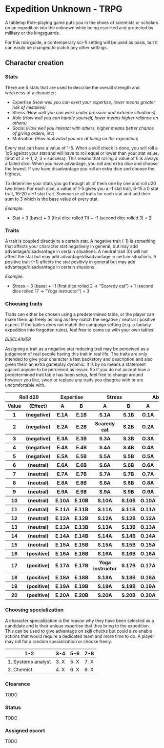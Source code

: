 # Expedition Unknown - TRPG 
A tabletop Role-playing game puts you in the shoes of scientists or scholars on an expedition into the unknown while being escorted and protected by military or the kingsguards.

For this rule guide, a contemperary sci-fi setting will be used as basis, but it can easily be changed to match any other settings.

## Character creation

### Stats
There are 5 stats that are used to describe the overall strength and weakness of a character:

- Expertise _(How well you can exert your expertise, lower means greater risk of mistakes)_
- Stress _(How well you can work under pressure and extreme situations)_
- Able _(How well you can handle yourself, lower means higher reliance on others)_
- Social _(How well you interact with others, higher means better chance of giving orders, etc)_
- Motivation _(How motivated you are at being on the expedition)_

Every stat can have a value of 1-5. When a skill check is done, you will roll a 1d6 against your stat and will have to roll equal or lower than your stat value. (Stat of 3 -> 1, 2, 3 = success). This means that rolling a value of 6 is always a failed dice. When you have advantage, you roll and extra dice and choose the lowest. If you have disadvantage you roll an extra dice and choose the highest.

To determine your stats you go through all of them one by one and roll d20 two times. For each dice, a value of 1-5 gives you a -1 stat trait, 6-15 a 0 stat trait, 16-20 a +1 stat trait. Summarize all traits for each stat and add their sum to 3 which is the base value of every stat.

*Example:*

- Stat = 3 (base) + 0 (first dice rolled 11) + -1 (second dice rolled 3) = 2

### Traits
A trait is coupled directly to a certain stat. A negative trait (-1) is something that affects your character stat negatively in general, but may add advantage/disadvantage in certain situations. A neutral trait (0) will not affect the stat but may add advantage/disadvantage in certain situations. A positive trait (+1) affects the stat positivly in general but may add advantage/disadvantage in certain situaions.

*Example:*

- Stress = 3 (base) + -1 (first dice rolled 2 -> "Scaredy cat") + 1 (second dice rolled 17 -> "Yoga instructor") = 3

### Choosing traits
Traits can either be chosen using a predetermined table, or the player can make them up freely as long as they match the negative / neutral / positive aspect. If the tables does not match the campaign setting (e.g. a fantasy expedition into forgotten ruins), feel free to come up with your own tables!

_DISCLAIMER_

Assigning a trait as a negative stat reducing trait may be perceived as a judgement of real people having this trait in real life. The traits are only intended to give your character a fast backstory and description and also given them an extra gameplay dynamic. It is by no means a statement against anyone to be perceived as lesser. So if you do not accept how a predetermined trait table has been setup, feel free to change around however you like, swap or replace any traits you disagree with or are uncomfortable with.


<table>
  <thead>
    <tr>
      <th colspan="2">Roll d20</th>
      <th colspan="2">Expertise</th>
      <th colspan="2">Stress</th>
      <th colspan="2">Able</th>
      <th colspan="2">Social</th>
      <th colspan="2">Motivation</th>
    </tr>
    <tr>
      <th>Value</th>
      <th>(Effect)</th>
      <th>A</th>
      <th>B</th>
      <th>A</th>
      <th>B</th>
      <th>A</th>
      <th>B</th>
      <th>A</th>
      <th>B</th>
      <th>A</th>
      <th>B</th>
    </tr>
  </thead>
  <tbody>
    <tr>
      <th>1</th>    
      <th>(negative)</th>    
      <th>E.1A</th>    
      <th>E.1B</th>    
      <th>S.1A</th>    
      <th>S.1B</th>    
      <th>O.1A</th>    
      <th>O.1B</th>    
      <th>A.1A</th>    
      <th>A.1B</th>    
      <th>M.1A</th>    
      <th>M.1B</th>    
    </tr>
    <tr>
      <th>2</th>    
      <th>(negative)</th>    
      <th>E.2A</th>    
      <th>E.2B</th>    
      <th>Scaredy cat</th>    
      <th>S.2B</th>    
      <th>O.2A</th>    
      <th>O.2B</th>    
      <th>A.2A</th>    
      <th>A.2B</th>    
      <th>M.2A</th>    
      <th>M.2B</th>    
    </tr>
    <tr>
      <th>3</th>    
      <th>(negative)</th>    
      <th>E.3A</th>    
      <th>E.3B</th>    
      <th>S.3A</th>    
      <th>S.3B</th>    
      <th>O.3A</th>    
      <th>O.3B</th>    
      <th>A.3A</th>    
      <th>A.3B</th>    
      <th>M.3A</th>    
      <th>M.3B</th>    
    </tr>
    <tr>
      <th>4</th>    
      <th>(negative)</th>    
      <th>E.4A</th>    
      <th>E.4B</th>    
      <th>S.4A</th>    
      <th>S.4B</th>    
      <th>O.4A</th>    
      <th>O.4B</th>    
      <th>A.4A</th>    
      <th>A.4B</th>    
      <th>M.4A</th>    
      <th>M.4B</th>    
    </tr>
    <tr>
      <th>5</th>    
      <th>(negative)</th>    
      <th>E.5A</th>    
      <th>E.5B</th>    
      <th>S.5A</th>    
      <th>S.5B</th>    
      <th>O.5A</th>    
      <th>O.5B</th>    
      <th>A.5A</th>    
      <th>A.5B</th>    
      <th>M.5A</th>    
      <th>M.5B</th>    
    </tr>
    <tr>
      <th>6</th>    
      <th>(neutral)</th>    
      <th>E.6A</th>    
      <th>E.6B</th>    
      <th>S.6A</th>    
      <th>S.6B</th>    
      <th>O.6A</th>    
      <th>O.6B</th>    
      <th>A.6A</th>    
      <th>A.6B</th>    
      <th>M.6A</th>    
      <th>M.6B</th>    
    </tr>
    <tr>
      <th>7</th>    
      <th>(neutral)</th>    
      <th>E.7A</th>    
      <th>E.7B</th>    
      <th>S.7A</th>    
      <th>S.7B</th>    
      <th>O.7A</th>    
      <th>O.7B</th>    
      <th>A.7A</th>    
      <th>A.7B</th>    
      <th>M.7A</th>    
      <th>M.7B</th>    
    </tr>
    <tr>
      <th>8</th>    
      <th>(neutral)</th>    
      <th>E.8A</th>    
      <th>E.8B</th>    
      <th>S.8A</th>    
      <th>S.8B</th>    
      <th>O.8A</th>    
      <th>O.8B</th>    
      <th>A.8A</th>    
      <th>A.8B</th>    
      <th>M.8A</th>    
      <th>M.8B</th>    
    </tr>
    <tr>
      <th>9</th>    
      <th>(neutral)</th>    
      <th>E.9A</th>    
      <th>E.9B</th>    
      <th>S.9A</th>    
      <th>S.9B</th>    
      <th>O.9A</th>    
      <th>O.9B</th>    
      <th>A.9A</th>    
      <th>A.9B</th>    
      <th>M.9A</th>    
      <th>M.9B</th>    
    </tr>
    <tr>
      <th>10</th>    
      <th>(neutral)</th>    
      <th>E.10A</th>    
      <th>E.10B</th>    
      <th>S.10A</th>    
      <th>S.10B</th>    
      <th>O.10A</th>    
      <th>O.10B</th>    
      <th>A.10A</th>    
      <th>A.10B</th>    
      <th>M.10A</th>    
      <th>M.10B</th>    
    </tr>
    <tr>
      <th>11</th>    
      <th>(neutral)</th>    
      <th>E.11A</th>    
      <th>E.11B</th>    
      <th>S.11A</th>    
      <th>S.11B</th>    
      <th>O.11A</th>    
      <th>O.11B</th>    
      <th>A.11A</th>    
      <th>A.11B</th>    
      <th>M.11A</th>    
      <th>M.11B</th>    
    </tr>
    <tr>
      <th>12</th>    
      <th>(neutral)</th>    
      <th>E.12A</th>    
      <th>E.12B</th>    
      <th>S.12A</th>    
      <th>S.12B</th>    
      <th>O.12A</th>    
      <th>O.12B</th>    
      <th>A.12A</th>    
      <th>A.12B</th>    
      <th>M.12A</th>    
      <th>M.12B</th>    
    </tr>
    <tr>
      <th>13</th>    
      <th>(neutral)</th>    
      <th>E.13A</th>    
      <th>E.13B</th>    
      <th>S.13A</th>    
      <th>S.13B</th>    
      <th>O.13A</th>    
      <th>O.13B</th>    
      <th>A.13A</th>    
      <th>A.13B</th>    
      <th>M.13A</th>    
      <th>M.13B</th>    
    </tr>
    <tr>
      <th>14</th>    
      <th>(neutral)</th>    
      <th>E.14A</th>    
      <th>E.14B</th>    
      <th>S.14A</th>    
      <th>S.14B</th>    
      <th>O.14A</th>    
      <th>O.14B</th>    
      <th>A.14A</th>    
      <th>A.14B</th>    
      <th>M.14A</th>    
      <th>M.14B</th>    
    </tr>
    <tr>
      <th>15</th>    
      <th>(neutral)</th>    
      <th>E.15A</th>    
      <th>E.15B</th>    
      <th>S.15A</th>    
      <th>S.15B</th>    
      <th>O.15A</th>    
      <th>O.15B</th>    
      <th>A.15A</th>    
      <th>A.15B</th>    
      <th>M.15A</th>    
      <th>M.15B</th>    
    </tr>
    <tr>
      <th>16</th>    
      <th>(positive)</th>    
      <th>E.16A</th>    
      <th>E.16B</th>    
      <th>S.16A</th>    
      <th>S.16B</th>    
      <th>O.16A</th>    
      <th>O.16B</th>    
      <th>A.16A</th>    
      <th>A.16B</th>    
      <th>M.16A</th>    
      <th>M.16B</th>    
    </tr>
    <tr>
      <th>17</th>    
      <th>(positive)</th>    
      <th>E.17A</th>    
      <th>E.17B</th>    
      <th>Yoga instructor</th>    
      <th>S.17B</th>    
      <th>O.17A</th>    
      <th>O.17B</th>    
      <th>A.17A</th>    
      <th>A.17B</th>    
      <th>M.17A</th>    
      <th>M.17B</th>    
    </tr>
    <tr>
      <th>18</th>    
      <th>(positive)</th>    
      <th>E.18A</th>    
      <th>E.18B</th>    
      <th>S.18A</th>    
      <th>S.18B</th>    
      <th>O.18A</th>    
      <th>O.18B</th>    
      <th>A.18A</th>    
      <th>A.18B</th>    
      <th>M.18A</th>    
      <th>M.18B</th>    
    </tr>
    <tr>
      <th>19</th>    
      <th>(positive)</th>    
      <th>E.19A</th>    
      <th>E.19B</th>    
      <th>S.19A</th>    
      <th>S.19B</th>    
      <th>O.19A</th>    
      <th>O.19B</th>    
      <th>A.19A</th>    
      <th>A.19B</th>    
      <th>M.19A</th>    
      <th>M.19B</th>    
    </tr>
    <tr>
      <th>20</th>    
      <th>(positive)</th>    
      <th>E.20A</th>    
      <th>E.20B</th>    
      <th>S.20A</th>    
      <th>S.20B</th>    
      <th>O.20A</th>    
      <th>O.20B</th>    
      <th>A.20A</th>    
      <th>A.20B</th>    
      <th>M.20A</th>    
      <th>M.20B</th>    
    </tr>
  </tbody>
</table>

### Choosing specialization
A character specialization is the reason why they have been selected as a candidate and is their unique expertise that they bring to the expedition. This can be used to give advantage on skill checks but could also enable actions that would require a dedicated team and more time to do. A player may roll for a random specialization or choose freely. 

| 1-2 | 3-4 | 5-6 | 7-8 |
| --- | --- | --- | --- |
| 1. Systems analyst | 3. X | 5. X | 7. X |
| 2. Chemist | 4. X | 6. X | 8. X |

### Clearance
TODO

### Status
TODO

### Assigned escort
TODO
